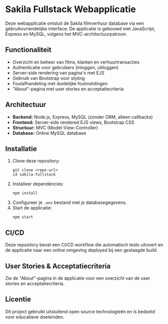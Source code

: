 # Sakila Fullstack Webapplicatie

Deze webapplicatie ontsluit de Sakila filmverhuur database via een gebruiksvriendelijke interface. De applicatie is gebouwd met JavaScript, Express en MySQL, volgens het MVC-architectuurpatroon.

## Functionaliteit

- Overzicht en beheer van films, klanten en verhuurtransacties
- Authenticatie voor gebruikers (inloggen, uitloggen)
- Server-side rendering van pagina's met EJS
- Gebruik van Bootstrap voor styling
- Foutafhandeling met duidelijke foutmeldingen
- "About"-pagina met user stories en acceptatiecriteria

## Architectuur

- **Backend:** Node.js, Express, MySQL (zonder ORM, alleen callbacks)
- **Frontend:** Server-side rendered EJS views, Bootstrap CSS
- **Structuur:** MVC (Model-View-Controller)
- **Database:** Online MySQL database

## Installatie

1. Clone deze repository:
   ```
   git clone <repo-url>
   cd sakila-fullstack
   ```
2. Installeer dependencies:
   ```
   npm install
   ```
3. Configureer je `.env` bestand met je databasegegevens.
4. Start de applicatie:
   ```
   npm start
   ```

## CI/CD

Deze repository bevat een CI/CD workflow die automatisch tests uitvoert en de applicatie naar een online omgeving deployed bij een geslaagde build.

## User Stories & Acceptatiecriteria

Zie de "About"-pagina in de applicatie voor een overzicht van de user stories en acceptatiecriteria.

## Licentie

Dit project gebruikt uitsluitend open source technologieën en is bedoeld voor educatieve doeleinden.

